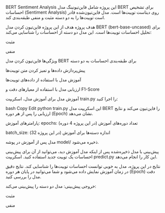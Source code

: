 BERT Sentiment Analysis
این پروژه شامل فاین‌تیونینگ مدل BERT برای تشخیص احساسات (Sentiment Analysis) روی دیتاست توییت‌ها است. مدل فاین‌تیون‌شده قادر است توییت‌ها را به دو دسته مثبت و منفی طبقه‌بندی کند.

هدف پروژه
هدف از این پروژه فاین‌تیون کردن مدل BERT (bert-base-uncased) برای تحلیل احساسات توییت‌ها است. این مدل دو دسته از احساسات را شناسایی می‌کند:

مثبت

منفی

ویژگی‌ها
فاین‌تیون کردن مدل BERT برای طبقه‌بندی احساسات به دو دسته

پیش‌پردازش داده‌ها و تمیز کردن متن توییت‌ها

آموزش مدل با استفاده از داده‌های توییت‌ها

ارزیابی مدل با استفاده از معیارهای دقت و F1-Score

آموزش مدل
برای آموزش مدل، اسکریپت train.py را اجرا کنید:

bash
Copy
Edit
python train.py
این اسکریپت مدل BERT را فاین‌تیون می‌کند و نتایج ارزیابی را پس از هر دوره (Epoch) نشان می‌دهد.

پارامترهای آموزش:
epochs: تعداد دوره‌های آموزش (در این پروژه 4 دوره)

batch_size: اندازه دسته‌ها برای آموزش (در این پروژه 32)

مدل پس از آموزش در پوشه model/ ذخیره می‌شود.

پیش‌بینی با مدل ذخیره‌شده
پس از اینکه مدل آموزش دید، می‌توانید از آن برای پیش‌بینی احساسات یک توییت جدید استفاده کنید. اسکریپت predict.py این کار را انجام می‌دهد.

نتایج
در این پروژه، مدل به خوبی توانست احساسات توییت‌ها را شناسایی کند. نتایج دقیق در زمان آموزش نمایش داده می‌شود و شما می‌توانید در پایان هر دوره (Epoch) دقت مدل را بررسی کنید.

خروجی پیش‌بینی:
مدل دو دسته را پیش‌بینی می‌کند:

مثبت

منفی
